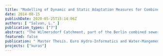 ```yaml
---
title: "Modelling of Dynamic and Static Adaptation Measures for Combined Sewer System Optimisation: Case-Study of Wilmersdorf Catchment, Berlin"
date: 2014-08-15
publishDate: 2020-05-25T15:14:06Z
authors: [ "Salvan, L." ]
publication_types: ["7"]
abstract: "The Wilmersdorf Catchment, part of the Berlin combined sewer system, faces severe problems regarding combined sewer overflows (CSO) and flooding which might worsen due to climate change and ongoing urbanisation. Rather than investing in costly adaptations, the goal of this study is to improve the utilisation of the existing storage capacity of the network in order to reduce CSO and flooding. The potential for optimisation was investigated by means of performance criteria (CSO volume, overflow peak and duration, flood volume and duration, number of flooded nodes) defined to assess the severity of CSO and flood events. This study takes a double interest in including dynamic and static adaptive measures to examine on one hand the potential improvement of the real-time control (RTC) strategy, and on the other hand the possible adaptation of existing structures in the network. To investigate these measures, a 1D-hydrodynamic model of the sewer network planned for 2020 was provided within the modelling package InfoWorks CS. The indicators were used to characterise the performance of the status-quo network as well as each implemented measure under a range of design storms. Three successful measures – the increase of a throttle pipe diameter and the elevation of two different overflow crests were identified to be effective for CSO reduction. On the other hand, adaptations of the RTC strategy did not lead to an improvement of the CSO aspect. The results of the simulations involving individual measures revealed that an optimisation of the network by making minor adjustments is possible. Indeed, CSO volume is almost halved under a 3-month rainfall after one overflow crest was elevated of 80 cm. Furthermore, a combination of the three best measures could reduce CSO volume by almost 60% for the same rainfall intensity. However, even though no significant worsening of flooding occurs, the main limitation of this type of measures is their inability to cope with flooding issues. Additional research should be conducted to complete the preliminary results that constitute this thesis and to fully determine the potential of the catchment, especially regarding the flooding aspect. In particular, decentralised measures that increase the pervious fraction of the surface could supplement this study."
featured: false
publication: " Master Thesis. Euro Hydro-Informatics and Water-Mangement. Brandenburgische Technische Universität Cottbus - Senftenberg"
projects: ["kuras"]
---
```


